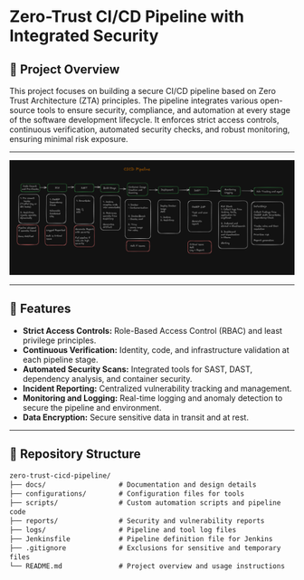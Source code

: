 # Zero-Trust CI/CD Pipeline with Integrated Security

## 📜 Project Overview
This project focuses on building a secure CI/CD pipeline based on Zero Trust Architecture (ZTA) principles. The pipeline integrates various open-source tools to ensure security, compliance, and automation at every stage of the software development lifecycle. It enforces strict access controls, continuous verification, automated security checks, and robust monitoring, ensuring minimal risk exposure.

---

![Pipeline Workflow](pipeline-diagram.png "Pipeline Overview")

---

## 🚀 Features
- **Strict Access Controls:** Role-Based Access Control (RBAC) and least privilege principles.
- **Continuous Verification:** Identity, code, and infrastructure validation at each pipeline stage.
- **Automated Security Scans:** Integrated tools for SAST, DAST, dependency analysis, and container security.
- **Incident Reporting:** Centralized vulnerability tracking and management.
- **Monitoring and Logging:** Real-time logging and anomaly detection to secure the pipeline and environment.
- **Data Encryption:** Secure sensitive data in transit and at rest.

---

## 📂 Repository Structure
```plaintext
zero-trust-cicd-pipeline/
├── docs/                  # Documentation and design details
├── configurations/        # Configuration files for tools
├── scripts/               # Custom automation scripts and pipeline code
├── reports/               # Security and vulnerability reports
├── logs/                  # Pipeline and tool log files
├── Jenkinsfile            # Pipeline definition file for Jenkins
├── .gitignore             # Exclusions for sensitive and temporary files
└── README.md              # Project overview and usage instructions
